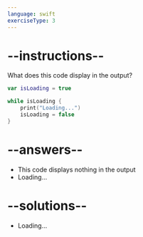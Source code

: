 ```yaml
---
language: swift
exerciseType: 3
---
```


# --instructions--

What does this code display in the output?
```swift
var isLoading = true

while isLoading {
    print("Loading...")
    isLoading = false
}
```

# --answers--

- This code displays nothing in the output
- Loading...

# --solutions--

- Loading...
